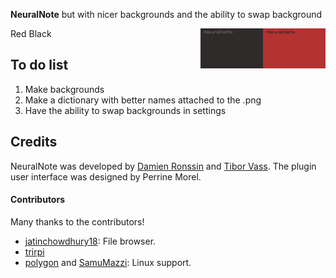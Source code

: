 **NeuralNote** but with nicer backgrounds and the ability to swap background

Red <img style="float: right;" src="NeuralNote/Assets/background2.png" width="100" />
Black <img style="float: right;" src="NeuralNote/Assets/background3.png" width="100" />

## To do list

1) Make backgrounds
2) Make a dictionary with better names attached to the .png
3) Have the ability to swap backgrounds in settings


## Credits

NeuralNote was developed by [Damien Ronssin](https://github.com/DamRsn) and [Tibor Vass](https://github.com/tiborvass).
The plugin user interface was designed by Perrine Morel.

#### Contributors

Many thanks to the contributors!

- [jatinchowdhury18](https://github.com/jatinchowdhury18): File browser.
- [trirpi](https://github.com/trirpi)
- [polygon](https://github.com/polygon) and [SamuMazzi](https://github.com/SamuMazzi): Linux support.
